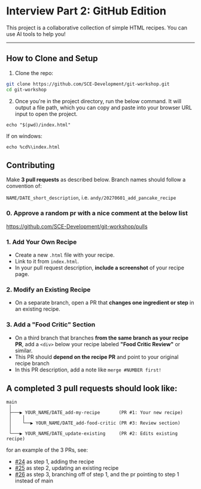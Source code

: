 # Interview Part 2: GitHub Edition

This project is a collaborative collection of simple HTML recipes. You can use AI tools to help you!

---

## How to Clone and Setup

1. Clone the repo:
```bash
git clone https://github.com/SCE-Development/git-workshop.git
cd git-workshop
```
2. Once you're in the project directory, run the below command. It will
output a file path, which you can copy and paste into your browser URL input
to open the project.
```
echo "$(pwd)/index.html"
```

If on windows:
```
echo %cd%\index.html
```

## Contributing
Make **3 pull requests** as described below. Branch names should follow a convention of:

`NAME/DATE_short_description`, i.e. `andy/20270601_add_pancake_recipe`

### 0. Approve a random pr with a nice comment at the below list
https://github.com/SCE-Development/git-workshop/pulls

### 1. Add Your Own Recipe
- Create a new `.html` file with your recipe.
- Link to it from `index.html`.
- In your pull request description, **include a screenshot** of your recipe page.

### 2. Modify an Existing Recipe
- On a separate branch, open a PR that **changes one ingredient or step** in an existing recipe.

### 3. Add a "Food Critic" Section
- On a third branch that branches **from the same branch as your recipe PR**, add a `<div>` below your recipe labeled **"Food Critic Review"** or similar.
- This PR should **depend on the recipe PR** and point to your original recipe branch
- In this PR description, add a note like `merge #NUMBER first!`

## A completed 3 pull requests should look like:
```
main
 │
 ├───▶ YOUR_NAME/DATE_add-my-recipe       (PR #1: Your new recipe)
 │    │
 │    └──▶ YOUR_NAME/DATE_add-food-critic (PR #3: Review section)
 │
 └───▶ YOUR_NAME/DATE_update-existing     (PR #2: Edits existing recipe)
```

for an example of the 3 PRs, see:
- [#24](https://github.com/SCE-Development/git-workshop/pull/24) as step 1,
adding the recipe
- [#25](https://github.com/SCE-Development/git-workshop/pull/25) as step 2,
updating an existing recipe
- [#26](https://github.com/SCE-Development/git-workshop/pull/26) as step 3,
branching off of step 1, and the pr pointing to step 1 instead of main
